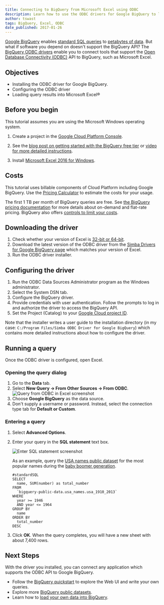 ```yaml
---
title: Connecting to BigQuery from Microsoft Excel using ODBC
description: Learn how to use the ODBC drivers for Google BigQuery to load query results into Microsoft Excel for analysis and visualization.
author: tswast
tags: BigQuery, Excel, ODBC
date_published: 2017-01-26
---
```


[Google BigQuery](https://cloud.google.com/bigquery/) enables [standard SQL
queries](https://cloud.google.com/bigquery/docs/reference/standard-sql/) to
[petabytes of data](https://youtu.be/6Nv18xmJirs). But what if software you
depend on doesn't support the BigQuery API? The [BigQuery ODBC
drivers](https://cloud.google.com/bigquery/partners/simba-drivers/) enable you
to connect tools that support the [Open Database Connectivity
(ODBC)](https://wikipedia.org/wiki/Open_Database_Connectivity) API to
BigQuery, such as Microsoft Excel.

## Objectives

* Installing the ODBC driver for Google BigQuery.
* Configuring the ODBC driver
* Loading query results into Microsoft Excel®

## Before you begin

This tutorial assumes you are using the Microsoft Windows operating system.

1. Create a project in the [Google Cloud Platform
   Console](https://console.cloud.google.com/).

1. See the [blog post on getting started with the BigQuery free
   tier](https://cloud.google.com/blog/big-data/2017/01/how-to-run-a-terabyte-of-google-bigquery-queries-each-month-without-a-credit-card)
   or [video for more detailed
   instructions](https://youtu.be/w4mzE--sprY?list=PLIivdWyY5sqI6Jd0SbqviEgoA853EvDsq).
1. Install [Microsoft Excel 2016 for
   Windows](https://products.office.com/en-us/excel).

## Costs

This tutorial uses billable components of Cloud Platform including Google
BigQuery. Use the [Pricing
Calculator](https://cloud.google.com/products/calculator/#id=d343aa2d-457b-4778-b4cb-ef0ea35605ea)
to estimate the costs for your usage.

The first 1 TB per month of BigQuery queries are free. See [the BigQuery
pricing documentation](https://cloud.google.com/bigquery/pricing) for more
details about on-demand and flat-rate pricing. BigQuery also offers [controls
to limit your costs](https://cloud.google.com/bigquery/cost-controls).

## Downloading the driver

1. Check whether your version of Excel is [32-bit or
  64-bit](https://liberty.service-now.com/kb_view.do?sys_kb_id=7e56d58e358829405af1cb6de5727f5a).
1. Download the latest version  of the
  ODBC driver from the [Simba Drivers for Google BigQuery
  page](https://cloud.google.com/bigquery/partners/simba-drivers/) which
  matches your version of Excel.
1. Run the ODBC driver installer.

## Configuring the driver

1. Run the ODBC Data Sources Administrator program as the
  Windows administrator.
1. Select the System DSN tab.
1. Configure the BigQuery driver.
1. Provide credentials with user authentication. Follow the prompts to log in
  and authorize the driver to access the BigQuery API.
1. Set the Project (Catalog) to your [Google Cloud project
  ID](https://support.google.com/cloud/answer/6158840?hl=en).

Note that the installer writes a user guide to the installation directory (in
my case: `C:/Program Files/Simba ODBC Driver for Google BigQuery`) which
contains more detailed instructions about how to configure the driver.

## Running a query

Once the ODBC driver is configured, open Excel.

### Opening the query dialog

1. Go to the **Data** tab.
1. Select **New Query -> From Other Sources -> From ODBC**.
  ![Query from ODBC in Excel screenshot](https://storage.googleapis.com/gcp-community/tutorials/bigquery-from-excel/query-from-odbc.png)
1. Choose **Google BigQuery** as the data source.
1. Don't supply a username or password. Instead, select the connection type tab
  for **Default or Custom**.

### Entering a query

1.  Select **Advanced Options**.
1.  Enter your query in the **SQL statement** text box.

    ![Enter SQL statement screenshot](https://storage.googleapis.com/gcp-community/tutorials/bigquery-from-excel/sql-statement.png)

    As an example, query the [USA names public dataset](https://cloud.google.com/bigquery/public-data/usa-names)
    for the most popular names during the [baby boomer generation](https://wikipedia.org/wiki/Baby_boomers).

        #standardSQL
        SELECT
          name, SUM(number) as total_number
        FROM
          `bigquery-public-data.usa_names.usa_1910_2013`
        WHERE
          year >= 1946
          AND year <= 1964
        GROUP BY
          name
        ORDER BY
          total_number
        DESC

1. Click **OK**. When the query completes, you will have a new sheet with about 7,400 rows.

## Next Steps

With the driver you installed, you can connect any application which supports
the ODBC API to Google BigQuery.

* Follow the [BigQuery
  quickstart](https://cloud.google.com/bigquery/quickstart-web-ui) to explore
  the Web UI and write your own queries.
* Explore more [BigQuery public
  datasets](https://cloud.google.com/bigquery/public-data/).
* Learn how to [load your own data into
  BigQuery](https://cloud.google.com/bigquery/loading-data).

